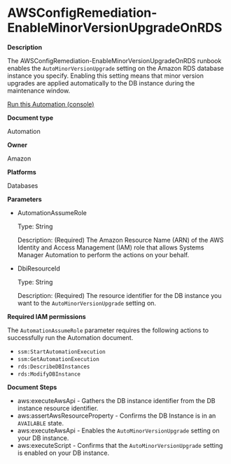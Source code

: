 # AWSConfigRemediation\-EnableMinorVersionUpgradeOnRDS<a name="automation-aws-enable-rds-minor-version"></a>

**Description**

The AWSConfigRemediation\-EnableMinorVersionUpgradeOnRDS runbook enables the `AutoMinorVersionUpgrade` setting on the Amazon RDS database instance you specify\. Enabling this setting means that minor version upgrades are applied automatically to the DB instance during the maintenance window\.

[Run this Automation \(console\)](https://console.aws.amazon.com/systems-manager/automation/execute/AWSConfigRemediation-EnableMinorVersionUpgradeOnRDS)

**Document type**

Automation

**Owner**

Amazon

**Platforms**

Databases

**Parameters**
+ AutomationAssumeRole

  Type: String

  Description: \(Required\) The Amazon Resource Name \(ARN\) of the AWS Identity and Access Management \(IAM\) role that allows Systems Manager Automation to perform the actions on your behalf\.
+ DbiResourceId

  Type: String

  Description: \(Required\) The resource identifier for the DB instance you want to the `AutoMinorVersionUpgrade` setting on\.

**Required IAM permissions**

The `AutomationAssumeRole` parameter requires the following actions to successfully run the Automation document\.
+ `ssm:StartAutomationExecution`
+ `ssm:GetAutomationExecution`
+ `rds:DescribeDBInstances`
+ `rds:ModifyDBInstance`

**Document Steps**
+ aws:executeAwsApi \- Gathers the DB instance identifier from the DB instance resource identifier\.
+ aws:assertAwsResourceProperty \- Confirms the DB Instance is in an `AVAILABLE` state\.
+ aws:executeAwsApi \- Enables the `AutoMinorVersionUpgrade` setting on your DB instance\.
+ aws:executeScript \- Confirms that the `AutoMinorVersionUpgrade` setting is enabled on your DB instance\.